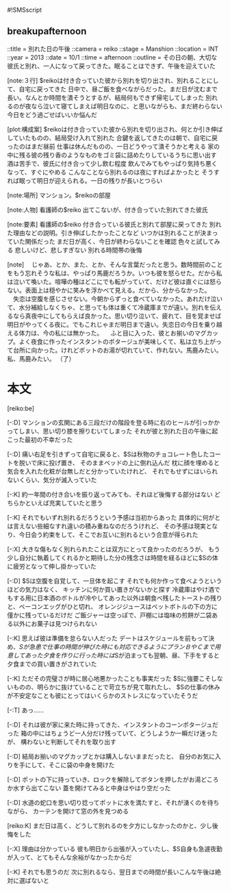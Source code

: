 #!SMSscript

## breakupafternoon

::title = 別れた日の午後
::camera = reiko
::stage = Manshion
::location = INT
::year = 2013
::date = 10/1
::time = afternoon
::outline = その日の朝、大切な彼氏と別れ、一人になって戻ってきた。眠ることはできず、午後を迎えていた

[note:３行]
$reikoは付き合っていた彼から別れを切り出され、別れることにして、自宅に戻ってきた
日中で、昼ご飯を食べながらだった。まだ日が沈むまで長い。なんとか時間を潰そうとするが、結局何もできず帰宅してしまった
別れるのが夜なら泣いて寝てしまえば明日なのに、と思いながらも、まだ終わらない今日をどう過ごせばいいか悩んだ

[plot:構成案]
$reikoは付き合っていた彼から別れを切り出され、何とか引き伸ばしていたものの、結局受け入れて別れた
合鍵を返してきたのは朝で、自宅に戻ったのはまだ昼前
仕事は休んだものの、一日どうやって潰そうかと考える
家の中に残る彼の残り香のようなものをゴミ袋に詰めたりしているうちに思い出す
酒は苦手で、彼氏に付き合って少し飲む程度
飲んでみてもやっぱり気持ち悪くなって、すぐにやめる
こんなことなら別れるのは夜にすればよかったと
そうすれば眠って明日が迎えられる。一日の残りが長いとつらい

[note:場所]
マンション。$reikoの部屋

[note:人物]
看護師の$reiko
出てこないが、付き合っていた別れてきた彼氏

[note:要素]
看護師の$reiko
付き合っている彼氏と別れて部屋に戻ってきた
別れた理由などの説明。引き伸ばしたかったことなど
いつかは別れることが決まっていた関係だった
まだ日が高く、今日が終わらないことを確認
色々と試してみる
悲しいけど、悲しすぎない
別れる時間帯の後悔

[note]
　じゃあ、とか、また、とか、そんな言葉だったと思う。数時間前のことをもう忘れそうな私は、やっぱり馬鹿だろうか。いつも彼を怒らせた。だから私は泣いて喚いた。喧嘩の種はどこにでも転がっていて、だけど彼は直ぐには怒らない。表面上は穏やかに笑みを浮かべて見える。だから、分からなかった。
　失恋は空腹を感じさせない。今朝からずっと食べていなかった。あれだけ泣いて、水分補給しなくちゃ、と思っても体は重くて冷蔵庫までが遠い。別れを伝えるなら真夜中にしてもらえば良かった。思い切り泣いて、疲れて、目を覚ませば明日がやってくる夜に。でもこれじゃまだ明日まで遠い。失恋日の今日を乗り越える体力は、今の私には無かった。
　ふと目に入った、彼とお揃いのマグカップ。よく夜食に作ったインスタントのポタージュが美味しくて、私は立ち上がって台所に向かった。けれどポットのお湯が切れていて、作れない。馬鹿みたい。私、馬鹿みたい。
（了）


# 本文

[reiko:be]

[-:D]
マンションの玄関にある三段だけの階段を登る時に右のヒールが引っかかってしまい、思い切り膝を擦りむいてしまった
それが彼と別れた日の午後に起こった最初の不幸だった

[-:D]
痛い右足を引きずって自宅に戻ると、$Sは秋物のチョコレート色したコートを脱いで床に投げ置き、
そのままベッドの上に倒れ込んだ
枕に顔を埋めると気合を入れた化粧が台無しだと分かっていたけれど、
それでもせずにはいられないくらい、気分が滅入っていた

[-:K]
約一年間の付き合いを振り返ってみても、それほど後悔する部分はない
どちらかといえば充実していたと思う

[-:K]
それでもいずれ別れるだろうという予感は当初からあった
具体的に何がとは言えない些細なすれ違いの積み重ねなのだろうけれど、
その予感は現実となり、今日会う約束をして、そこでお互いに別れるという合意が得られた

[-:X]
大きな傷もなく別れられたことは双方にとって良かったのだろうが、
もう少し自分に執着してくれるかと期待した分の残念さは時間を経るほどに$Sの体に疲労となって伸し掛かっていた

[-:D]
$Sは空腹を自覚して、一旦体を起こす
それでも何か作って食べようというほどの気力はなく、
キッチンに何か買い置きがないかと探す
冷蔵庫はやけ酒でもする用に日本酒のボトルが冷やしてあった以外は朝食べ残したトーストの残りと、ベーコンエッグがひと切れ、
オレンジジュースはペットボトルの下の方に僅かに残っているだけだ
ご飯ジャーは空っぽで、戸棚には塩味の煎餅が二袋ある以外にお菓子は見つけられない

[-:K]
思えば彼は準備を怠らない人だった
デートはスケジュールを前もって決め、$Sが急患で仕事の時間が伸びた時にも対応できるようにプランＢやＣまで用意してあった
夕食を作りに行った時には$Sが泊まっても翌朝、昼、下手をすると夕食までの買い置きがされていた

[-:K]
ただその完璧さが時に居心地悪かったことも事実だった
$Sに強要こそしないものの、明らかに抜けていることで苛立ちが見て取れたし、
$Sの仕事の休みが不安定なことも彼にとってはいくらかのストレスになっていたそうだ

[-:T]
あっ……

[-:D]
それは彼が家に来た時に持ってきた、インスタントのコーンポタージュだった
箱の中にはちょうど一人分だけ残っていて、どうしようか一瞬だけ迷ったが、
構わないと判断してそれを取り出す

[-:D]
結局お揃いのマグカップとかは購入しないままだったと、
自分のお気に入りを手にして、そこに袋の中身を開けた

[-:D]
ポットの下に持っていき、ロックを解除してボタンを押したがお湯どころか水すら出てこない
蓋を開けてみると中身はやはり空だった

[-:D]
水道の蛇口を思い切り捻ってポットに水を満たすと、それが湧くのを待ちながら、
カーテンを開けて窓の外を見つめる

[reiko:K]
まだ日は高く、どうして別れるのを夕方にしなかったのかと、少し後悔をした

[-:X]
理由は分かっている
彼も明日から出張が入っていたし、$S自身も急遽夜勤が入って、とてもそんな余裕がなかったからだ

[-:K]
それでも思うのだ
次に別れるなら、翌日までの時間が長いこんな午後は絶対に選ばないと

